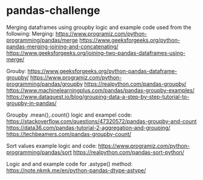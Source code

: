 # pandas-challenge

Merging dataframes using groupby logic and example code used from the following:
Merging:
https://www.programiz.com/python-programming/pandas/merge
https://www.geeksforgeeks.org/python-pandas-merging-joining-and-concatenating/
https://www.geeksforgeeks.org/joining-two-pandas-dataframes-using-merge/

Grouby:
https://www.geeksforgeeks.org/python-pandas-dataframe-groupby/
https://www.programiz.com/python-programming/pandas/groupby
https://realpython.com/pandas-groupby/
https://www.machinelearningplus.com/pandas/pandas-groupby-examples/
https://www.dataquest.io/blog/grouping-data-a-step-by-step-tutorial-to-groupby-in-pandas/

Groupby .mean(),.count() logic and exampel code:
https://stackoverflow.com/questions/47320572/pandas-groupby-and-count
https://data36.com/pandas-tutorial-2-aggregation-and-grouping/
https://techbeamers.com/pandas-groupby-count/

Sort values example logic and code:
https://www.programiz.com/python-programming/pandas/sort
https://realpython.com/pandas-sort-python/

Logic and and example code for .astype() method:
https://note.nkmk.me/en/python-pandas-dtype-astype/
